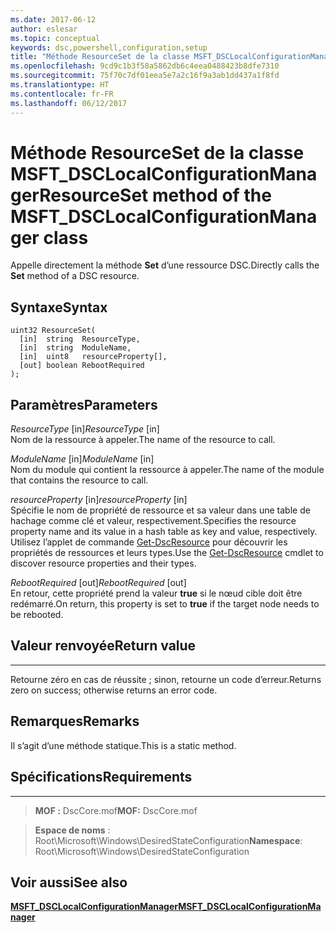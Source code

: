 ```yaml
---
ms.date: 2017-06-12
author: eslesar
ms.topic: conceptual
keywords: dsc,powershell,configuration,setup
title: "Méthode ResourceSet de la classe MSFT_DSCLocalConfigurationManager"
ms.openlocfilehash: 9cd9c1b3f58a5862db6c4eea0488423b8dfe7310
ms.sourcegitcommit: 75f70c7df01eea5e7a2c16f9a3ab1dd437a1f8fd
ms.translationtype: HT
ms.contentlocale: fr-FR
ms.lasthandoff: 06/12/2017
---
```

# <a name="resourceset-method-of-the-msftdsclocalconfigurationmanager-class"></a><span data-ttu-id="13263-103">Méthode ResourceSet de la classe MSFT_DSCLocalConfigurationManager</span><span class="sxs-lookup"><span data-stu-id="13263-103">ResourceSet method of the MSFT_DSCLocalConfigurationManager class</span></span>

<span data-ttu-id="13263-104">Appelle directement la méthode **Set** d’une ressource DSC.</span><span class="sxs-lookup"><span data-stu-id="13263-104">Directly calls the **Set** method of a DSC resource.</span></span>

<a name="syntax"></a><span data-ttu-id="13263-105">Syntaxe</span><span class="sxs-lookup"><span data-stu-id="13263-105">Syntax</span></span>
------

```mof
uint32 ResourceSet(
  [in]  string  ResourceType,
  [in]  string  ModuleName,
  [in]  uint8   resourceProperty[],
  [out] boolean RebootRequired
);
```

<a name="parameters"></a><span data-ttu-id="13263-106">Paramètres</span><span class="sxs-lookup"><span data-stu-id="13263-106">Parameters</span></span>
----------

<span data-ttu-id="13263-107">*ResourceType* \[in\]</span><span class="sxs-lookup"><span data-stu-id="13263-107">*ResourceType* \[in\]</span></span>  
<span data-ttu-id="13263-108">Nom de la ressource à appeler.</span><span class="sxs-lookup"><span data-stu-id="13263-108">The name of the resource to call.</span></span>

<span data-ttu-id="13263-109">*ModuleName* \[in\]</span><span class="sxs-lookup"><span data-stu-id="13263-109">*ModuleName* \[in\]</span></span>  
<span data-ttu-id="13263-110">Nom du module qui contient la ressource à appeler.</span><span class="sxs-lookup"><span data-stu-id="13263-110">The name of the module that contains the resource to call.</span></span>

<span data-ttu-id="13263-111">*resourceProperty* \[in\]</span><span class="sxs-lookup"><span data-stu-id="13263-111">*resourceProperty* \[in\]</span></span>  
<span data-ttu-id="13263-112">Spécifie le nom de propriété de ressource et sa valeur dans une table de hachage comme clé et valeur, respectivement.</span><span class="sxs-lookup"><span data-stu-id="13263-112">Specifies the resource property name and its value in a hash table as key and value, respectively.</span></span> <span data-ttu-id="13263-113">Utilisez l’applet de commande [Get-DscResource](https://technet.microsoft.com/en-us/library/dn521625.aspx) pour découvrir les propriétés de ressources et leurs types.</span><span class="sxs-lookup"><span data-stu-id="13263-113">Use the [Get-DscResource](https://technet.microsoft.com/en-us/library/dn521625.aspx) cmdlet to discover resource properties and their types.</span></span>

<span data-ttu-id="13263-114">*RebootRequired* \[out\]</span><span class="sxs-lookup"><span data-stu-id="13263-114">*RebootRequired* \[out\]</span></span>  
<span data-ttu-id="13263-115">En retour, cette propriété prend la valeur **true** si le nœud cible doit être redémarré.</span><span class="sxs-lookup"><span data-stu-id="13263-115">On return, this property is set to **true** if the target node needs to be rebooted.</span></span>

## <a name="return-value"></a><span data-ttu-id="13263-116">Valeur renvoyée</span><span class="sxs-lookup"><span data-stu-id="13263-116">Return value</span></span>
------------

<span data-ttu-id="13263-117">Retourne zéro en cas de réussite ; sinon, retourne un code d’erreur.</span><span class="sxs-lookup"><span data-stu-id="13263-117">Returns zero on success; otherwise returns an error code.</span></span>

## <a name="remarks"></a><span data-ttu-id="13263-118">Remarques</span><span class="sxs-lookup"><span data-stu-id="13263-118">Remarks</span></span>

<span data-ttu-id="13263-119">Il s’agit d’une méthode statique.</span><span class="sxs-lookup"><span data-stu-id="13263-119">This is a static method.</span></span>

## <a name="requirements"></a><span data-ttu-id="13263-120">Spécifications</span><span class="sxs-lookup"><span data-stu-id="13263-120">Requirements</span></span>
------------
><span data-ttu-id="13263-121">**MOF :** DscCore.mof</span><span class="sxs-lookup"><span data-stu-id="13263-121">**MOF:** DscCore.mof</span></span>

><span data-ttu-id="13263-122">**Espace de noms** : Root\Microsoft\Windows\DesiredStateConfiguration</span><span class="sxs-lookup"><span data-stu-id="13263-122">**Namespace**: Root\Microsoft\Windows\DesiredStateConfiguration</span></span>


## <a name="see-also"></a><span data-ttu-id="13263-123">Voir aussi</span><span class="sxs-lookup"><span data-stu-id="13263-123">See also</span></span>


[<span data-ttu-id="13263-124">**MSFT_DSCLocalConfigurationManager**</span><span class="sxs-lookup"><span data-stu-id="13263-124">**MSFT_DSCLocalConfigurationManager**</span></span>](msft-dsclocalconfigurationmanager.md)

 

 



